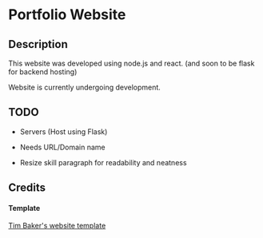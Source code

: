 # Portfolio Website

## Description

This website was developed using node.js and react. (and soon to be flask for backend hosting)

Website is currently undergoing development.


## TODO

- Servers (Host using Flask)

- Needs URL/Domain name

- Resize skill paragraph for readability and neatness

## Credits

#### Template

<a href="https://github.com/tbakerx/react-resume-template">Tim Baker's website template</a>

